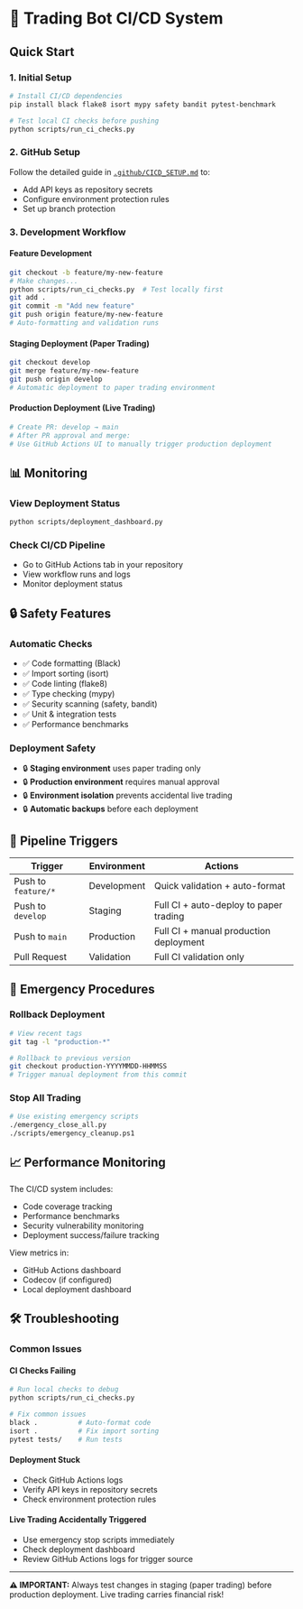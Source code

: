 # 🚀 Trading Bot CI/CD System

## Quick Start

### 1. Initial Setup
```bash
# Install CI/CD dependencies
pip install black flake8 isort mypy safety bandit pytest-benchmark

# Test local CI checks before pushing
python scripts/run_ci_checks.py
```

### 2. GitHub Setup
Follow the detailed guide in [`.github/CICD_SETUP.md`](.github/CICD_SETUP.md) to:
- Add API keys as repository secrets
- Configure environment protection rules
- Set up branch protection

### 3. Development Workflow

#### Feature Development
```bash
git checkout -b feature/my-new-feature
# Make changes...
python scripts/run_ci_checks.py  # Test locally first
git add .
git commit -m "Add new feature"
git push origin feature/my-new-feature
# Auto-formatting and validation runs
```

#### Staging Deployment (Paper Trading)
```bash
git checkout develop
git merge feature/my-new-feature
git push origin develop
# Automatic deployment to paper trading environment
```

#### Production Deployment (Live Trading)
```bash
# Create PR: develop → main
# After PR approval and merge:
# Use GitHub Actions UI to manually trigger production deployment
```

## 📊 Monitoring

### View Deployment Status
```bash
python scripts/deployment_dashboard.py
```

### Check CI/CD Pipeline
- Go to GitHub Actions tab in your repository
- View workflow runs and logs
- Monitor deployment status

## 🔒 Safety Features

### Automatic Checks
- ✅ Code formatting (Black)
- ✅ Import sorting (isort)  
- ✅ Code linting (flake8)
- ✅ Type checking (mypy)
- ✅ Security scanning (safety, bandit)
- ✅ Unit & integration tests
- ✅ Performance benchmarks

### Deployment Safety
- 🔒 **Staging environment** uses paper trading only
- 🔒 **Production environment** requires manual approval
- 🔒 **Environment isolation** prevents accidental live trading
- 🔒 **Automatic backups** before each deployment

## 🎯 Pipeline Triggers

| Trigger | Environment | Actions |
|---------|-------------|---------|
| Push to `feature/*` | Development | Quick validation + auto-format |
| Push to `develop` | Staging | Full CI + auto-deploy to paper trading |
| Push to `main` | Production | Full CI + manual production deployment |
| Pull Request | Validation | Full CI validation only |

## 🚨 Emergency Procedures

### Rollback Deployment
```bash
# View recent tags
git tag -l "production-*"

# Rollback to previous version
git checkout production-YYYYMMDD-HHMMSS
# Trigger manual deployment from this commit
```

### Stop All Trading
```bash
# Use existing emergency scripts
./emergency_close_all.py
./scripts/emergency_cleanup.ps1
```

## 📈 Performance Monitoring

The CI/CD system includes:
- Code coverage tracking
- Performance benchmarks
- Security vulnerability monitoring
- Deployment success/failure tracking

View metrics in:
- GitHub Actions dashboard
- Codecov (if configured)
- Local deployment dashboard

## 🛠️ Troubleshooting

### Common Issues

#### CI Checks Failing
```bash
# Run local checks to debug
python scripts/run_ci_checks.py

# Fix common issues
black .          # Auto-format code
isort .          # Fix import sorting
pytest tests/    # Run tests
```

#### Deployment Stuck
- Check GitHub Actions logs
- Verify API keys in repository secrets
- Check environment protection rules

#### Live Trading Accidentally Triggered
- Use emergency stop scripts immediately
- Check deployment dashboard
- Review GitHub Actions logs for trigger source

---

**⚠️ IMPORTANT:** Always test changes in staging (paper trading) before production deployment. Live trading carries financial risk!
